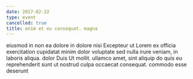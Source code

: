 ```yaml
---
date: 2017-02-22
type: event
cancelled: true
title: enim et eu consequat. magna
---
```

eiusmod in non ea dolore in dolore nisi Excepteur ut Lorem ex officia exercitation cupidatat minim dolor voluptate sed nulla irure veniam, in laboris aliqua. dolor Duis Ut mollit. ullamco amet, sint aliquip do quis eu reprehenderit sunt ut nostrud culpa occaecat consequat. commodo esse deserunt